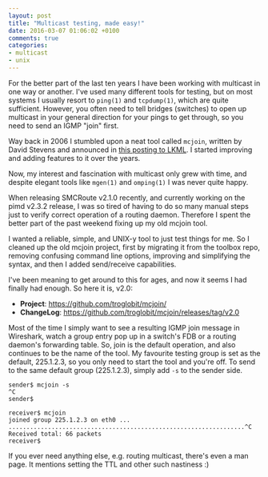 ```yaml
---
layout: post
title: "Multicast testing, made easy!"
date: 2016-03-07 01:06:02 +0100
comments: true
categories:
- multicast
- unix
---
```


For the better part of the last ten years I have been working with
multicast in one way or another.  I've used many different tools for
testing, but on most systems I usually resort to `ping(1)` and
`tcpdump(1)`, which are quite sufficient.  However, you often need to
tell bridges (switches) to open up multicast in your general direction
for your pings to get through, so you need to send an IGMP "join" first.

Way back in 2006 I stumbled upon a neat tool called `mcjoin`, written by
David Stevens and announced in
[this posting to LKML](https://lkml.org/lkml/2004/8/5/143).  I started
improving and adding features to it over the years.

<!-- more -->

Now, my interest and fascination with multicast only grew with time,
and despite elegant tools like `mgen(1)` and `omping(1)` I was never
quite happy.

When releasing SMCRoute v2.1.0 recently, and currently working on the
pimd v2.3.2 release, I was so tired of having to do so many manual steps
just to verify correct operation of a routing daemon.  Therefore I spent
the better part of the past weekend fixing up my old mcjoin tool.

I wanted a reliable, simple, and UNIX-y tool to just test things for me.
So I cleaned up the old mcjoin project, first by migrating it from the
toolbox repo, removing confusing command line options, improving and
simplifying the syntax, and then I added send/receive capabilities.

I've been meaning to get around to this for ages, and now it seems I had
finally had enough.  So here it is, v2.0:

* **Project**: <https://github.com/troglobit/mcjoin/>
* **ChangeLog**: <https://github.com/troglobit/mcjoin/releases/tag/v2.0>

Most of the time I simply want to see a resulting IGMP join message in
Wireshark, watch a group entry pop up in a switch's FDB or a routing
daemon's forwarding table.  So, join is the default operation, and also
continues to be the name of the tool.  My favourite testing group is set
as the default, 225.1.2.3, so you only need to start the tool and you're
off.  To send to the same default group (225.1.2.3), simply add `-s` to
the sender side.

	sender$ mcjoin -s
	^C
	sender$

	receiver$ mcjoin
	joined group 225.1.2.3 on eth0 ...
	..................................................................^C
	Received total: 66 packets
	receiver$

If you ever need anything else, e.g. routing multicast, there's even a
man page.  It mentions setting the TTL and other such nastiness :)
